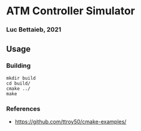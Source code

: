 # ATM Controller Simulator
### Luc Bettaieb, 2021

## Usage
### Building
```
mkdir build
cd build/
cmake ../
make
```


### References
 - https://github.com/ttroy50/cmake-examples/
